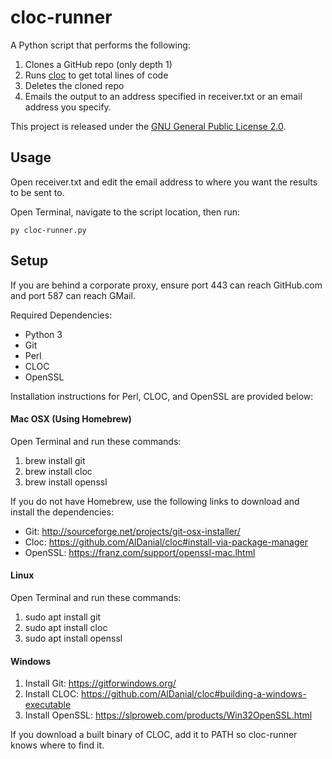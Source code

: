 # cloc-runner
A Python script that performs the following:

1. Clones a GitHub repo (only depth 1)
2. Runs [cloc](https://github.com/AlDanial/cloc) to get total lines of code
3. Deletes the cloned repo
4. Emails the output to an address specified in receiver.txt or an email address you specify.

This project is released under the [GNU General Public License 2.0](https://github.com/Zesix/cloc-runner/blob/master/LICENSE).

## Usage ##

Open receiver.txt and edit the email address to where you want the results to be sent to.

Open Terminal, navigate to the script location, then run:

    py cloc-runner.py

## Setup ##

If you are behind a corporate proxy, ensure port 443 can reach GitHub.com and port 587 can reach GMail.

Required Dependencies:

 - Python 3
 - Git
 - Perl
 - CLOC
 - OpenSSL
 
Installation instructions for Perl, CLOC, and OpenSSL are provided below:

#### Mac OSX (Using Homebrew) ####

Open Terminal and run these commands:
1. brew install git
2. brew install cloc
3. brew install openssl

If you do not have Homebrew, use the following links to download and install the dependencies:

 - Git: http://sourceforge.net/projects/git-osx-installer/
 - Cloc: https://github.com/AlDanial/cloc#install-via-package-manager
 - OpenSSL: https://franz.com/support/openssl-mac.lhtml

#### Linux ####

Open Terminal and run these commands:
1. sudo apt install git
2. sudo apt install cloc
3. sudo apt install openssl

#### Windows ####

1. Install Git: https://gitforwindows.org/
2. Install CLOC: https://github.com/AlDanial/cloc#building-a-windows-executable
3. Install OpenSSL: https://slproweb.com/products/Win32OpenSSL.html

If you download a built binary of CLOC, add it to PATH so cloc-runner knows where to find it.

